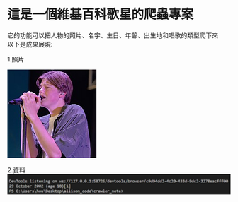 # 這是一個維基百科歌星的爬蟲專案
它的功能可以把人物的照片、名字、生日、年齡、出生地和唱歌的類型爬下來  
以下是成果展現:

1.照片

![](Ruel.jpg)

2.資料
![](crawler.jpg)


